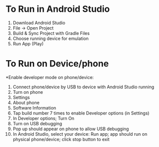 # To Run in Android Studio

1. Download Android Studio
2. File -> Open Project
3. Build & Sync Project with Gradle Files
4. Choose running device for emulation
5. Run App (Play)

# To Run on Device/phone

*Enable developer mode on phone/device:
1. Connect phone/device by USB to device with Android Studio running
2. Turn on phone
3. Settings
4. About phone
5. Software Information
6. Tap build number 7 times to enable Developer options (in Settings)
7. In Developer options; Turn On
8. Turn on USB debugging 
9. Pop up should appear on phone to allow USB debugging
10. In Android Studio, select your device: Run app; app should run on physical phone/device; click stop button to exit
